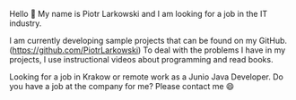<!--
**PiotrLarkowski/PiotrLarkowski** is a ✨ _special_ ✨ repository because its `README.md` (this file) appears on your GitHub profile.

Here are some ideas to get you started:

- 🔭 I’m currently working on ...
- 🌱 I’m currently learning ...
- 👯 I’m looking to collaborate on ...
- 🤔 I’m looking for help with ...
- 💬 Ask me about ...
- 📫 How to reach me: ...
- 😄 Pronouns: ...
- ⚡ Fun fact: ...
-->
Hello 👋
My name is Piotr Larkowski and I am looking for a job in the IT industry.

I am currently developing sample projects that can be found on my GitHub. (https://github.com/PiotrLarkowski)
To deal with the problems I have in my projects, I use instructional videos about programming and read books.

Looking for a job in Krakow or remote work as a Junio Java Developer.
Do you have a job at the company for me?
Please contact me 😄

